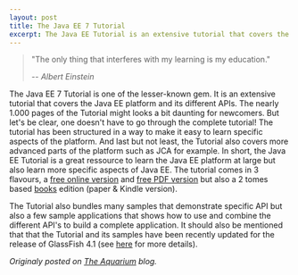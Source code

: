 ```yaml
---
layout: post
title: The Java EE 7 Tutorial
excerpt: The Java EE Tutorial is an extensive tutorial that covers the Java EE platform and...
---
```


> "The only thing that interferes with my learning is my education."
>
> -- <cite>Albert Einstein</cite>

The Java EE 7 Tutorial is one of the lesser-known gem. It is an extensive tutorial that covers the Java EE platform and its different APIs. The nearly 1.000 pages of the Tutorial might looks a bit daunting for newcomers. But let's be clear, one doesn't have to go through the complete tutorial! The tutorial has been structured in a way to make it easy to learn specific aspects of the platform. And last but not least, the Tutorial also covers more advanced parts of the platform such as JCA for example. In short, the Java EE Tutorial is a great ressource to learn the Java EE platform at large but also learn more specific aspects of Java EE. The tutorial comes in 3 flavours, a [free online version](http://docs.oracle.com/javaee/7/tutorial/doc/home.htm) and [free PDF version](http://docs.oracle.com/javaee/7/tutorial/doc/javaeetutorial7.pdf) but also a 2 tomes based [books](http://www.amazon.com/s/ref=nb_sb_noss?url=search-alias%3Daps&field-keywords=%22java+EE+7+Tutorial%22&rh=i%3Aaps%2Ck%3A%22java+EE+7+Tutorial%22) edition (paper & Kindle version). 

The Tutorial also bundles many samples that demonstrate specific API but also a few sample applications that shows how to use and combine the different API's to build a complete application. It should also be mentioned that that the Tutorial and its samples have been recently updated for the release of GlassFish 4.1 (see [here](https://blogs.oracle.com/thejavatutorials/first-cup-and-java-ee-7-tutorial-updated) for more details).

*Originaly posted on [The Aquarium](https://blogs.oracle.com/theaquarium/the-java-ee-7-tutorial) blog.*
